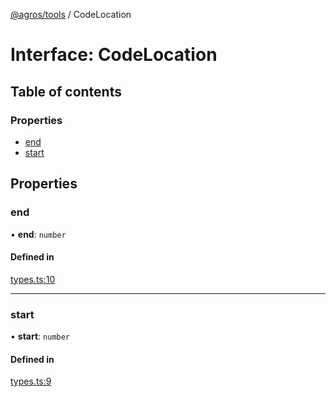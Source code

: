 [@agros/tools](../index.md) / CodeLocation

# Interface: CodeLocation

## Table of contents

### Properties

- [end](CodeLocation.md#end)
- [start](CodeLocation.md#start)

## Properties

### <a id="end" name="end"></a> end

• **end**: `number`

#### Defined in

[types.ts:10](https://github.com/agrosjs/agros/blob/4a028b2/packages/agros-tools/src/types.ts#L10)

___

### <a id="start" name="start"></a> start

• **start**: `number`

#### Defined in

[types.ts:9](https://github.com/agrosjs/agros/blob/4a028b2/packages/agros-tools/src/types.ts#L9)

